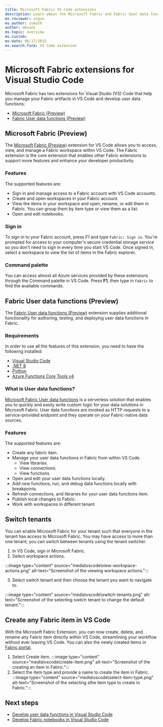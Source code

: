 ```yaml
---
title: Microsoft Fabric VS Code extensions
description: Learn about the Microsoft Fabric and Fabric User data functions extensions for Visual Studio Code to support local development and debugging. 
ms.reviewer: sngun
ms.author: sumuth
author: mksuni
ms.topic: overview
ms.custom:
ms.date: 06/17/2025
ms.search.form: VS Code extension
---
```


# Microsoft Fabric extensions for Visual Studio Code

Microsoft Fabric has two extensions for Visual Studio (VS) Code that help you manage your Fabric artifacts in VS Code and develop user data functions:

- [Microsoft Fabric (Preview)](https://marketplace.visualstudio.com/items?itemName=fabric.vscode-fabric)
- [Fabric User data functions (Preview)](https://marketplace.visualstudio.com/items?itemName=fabric.vscode-fabric-functions)

## Microsoft Fabric (Preview)

The [Microsoft Fabric (Preview)](https://marketplace.visualstudio.com/items?itemName=fabric.vscode-fabric) extension for VS Code allows you to access, view, and manage a Fabric workspace within VS Code. The Fabric extension is the core extension that enables other Fabric extensions to support more features and enhance your developer productivity.

### Features

The supported features are:

- Sign in and manage access to a Fabric account with VS Code accounts.
- Create and open workspaces in your Fabric account.
- View the items in your workspace and open, rename, or edit them in Fabric. You can group them by item type or view them as a list.
- Open and edit notebooks.

### Sign in

To sign in to your Fabric account, press F1 and type `Fabric: Sign in`. You're prompted for access to your computer's secure credential storage service so you don't need to sign in every time you start VS Code. Once signed in, select a workspace to view the list of items in the Fabric explorer.

### Command palette

You can access almost all Azure services provided by these extensions through the Command palette in VS Code. Press **F1**, then type in `Fabric` to find the available commands.

## Fabric User data functions (Preview)

The [Fabric User data functions (Preview)](https://marketplace.visualstudio.com/items?itemName=fabric.vscode-fabric-functions) extension supplies additional functionality for authoring, testing, and deploying user data functions in Fabric.

### Requirements

In order to use all the features of this extension, you need to have the following installed:

- [Visual Studio Code](https://code.visualstudio.com/)
- [.NET 8](https://dotnet.microsoft.com/download)
- [Python](https://www.python.org/downloads/)
- [Azure Functions Core Tools v4](/azure/azure-functions/functions-run-local)

### What is User data functions?

[Microsoft Fabric User data functions](./user-data-functions/create-user-data-functions-portal.md) is a serverless solution that enables you to quickly and easily write custom logic for your data solutions in Microsoft Fabric. User data functions are invoked as HTTP requests to a service-provided endpoint and they operate on your Fabric-native data sources.

### Features

The supported features are:

- Create any fabric item. 
- Manage your user data functions in Fabric from within VS Code.
    - View libraries.
    - View connections.
    - View functions.
- Open and edit your user data functions locally.
- Add new functions, run, and debug data functions locally with breakpoints.
- Refresh connections, and libraries for your user data functions item.
- Publish local changes to Fabric.
- Work with workspaces in different tenant

## Switch tenants

You can enable Microsoft Fabric for your tenant  such that everyone in the tenant has access to Microsoft Fabric. You may have access to more than one tenant; you can switch between tenants using the tenant switcher.

1. In VS Code, sign in Microsoft Fabric.
2. Select workspace actions.

  :::image type="content" source="media\vscode\view-workspace-actions.png" alt-text="Screenshot of the viewing workspace actions.":::
  
3. Select switch tenant and  then choose the tenant you want to navigate to.

  :::image type="content" source="media\vscode\switch-tenants.png" alt-text="Screenshot of the selecting switch tenant to change the default tenant.":::

## Create any Fabric item in VS Code

With the Microsoft Fabric Extension, you can now create, delete, and rename any Fabric item directly within VS Code, streamlining your workflow without ever leaving VS Code. You can also the newly created items in [Fabric portal](https://app.fabric.microsoft.com).

1. Select Create item.
   :::image type="content" source="media\vscode\create-item.png" alt-text="Screenshot of the creating an item in Fabric.":::
2. Select the item type and provide a name to create the item in Fabric. 
   :::image type="content" source="media\vscode\select-item-type.png" alt-text="Screenshot of the selecting sthe item type to create in Fabric.":::


## Next steps

- [Develop user data functions in Visual Studio Code](./user-data-functions/create-user-data-functions-vs-code.md)
- [Develop Fabric notebooks in Visual Studio Code](./setup-vs-code-extension.md)
